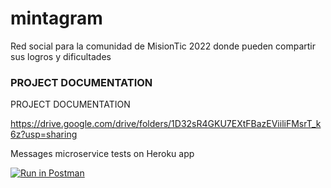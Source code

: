 # mintagram
Red social para la comunidad de MisionTic 2022 donde pueden compartir sus logros y dificultades

### PROJECT DOCUMENTATION

PROJECT DOCUMENTATION

https://drive.google.com/drive/folders/1D32sR4GKU7EXtFBazEViiliFMsrT_k6z?usp=sharing

Messages microservice tests on Heroku app

[![Run in Postman](https://run.pstmn.io/button.svg)](https://app.getpostman.com/run-collection/17722661-c1afc01e-5565-4e08-b071-f7417db0331e?action=collection%2Ffork&collection-url=entityId%3D17722661-c1afc01e-5565-4e08-b071-f7417db0331e%26entityType%3Dcollection%26workspaceId%3D4d7e3ba7-d42d-4470-a7eb-ee1919f49f2d#?env%5BNew%20Environment%5D=W10=)
